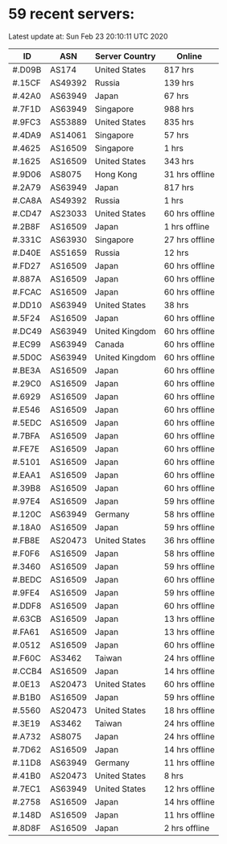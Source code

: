 # 59 recent servers:

Latest update at: Sun Feb 23 20:10:11 UTC 2020

| ID | ASN | Server Country | Online |
| -- | --- | -------------- | ------ |
| #.D09B | AS174 | United States | 817 hrs |
| #.15CF | AS49392 | Russia | 139 hrs |
| #.42A0 | AS63949 | Japan | 67 hrs |
| #.7F1D | AS63949 | Singapore | 988 hrs |
| #.9FC3 | AS53889 | United States | 835 hrs |
| #.4DA9 | AS14061 | Singapore | 57 hrs |
| #.4625 | AS16509 | Singapore | 1 hrs |
| #.1625 | AS16509 | United States | 343 hrs |
| #.9D06 | AS8075 | Hong Kong | 31 hrs offline |
| #.2A79 | AS63949 | Japan | 817 hrs |
| #.CA8A | AS49392 | Russia | 1 hrs |
| #.CD47 | AS23033 | United States | 60 hrs offline |
| #.2B8F | AS16509 | Japan | 1 hrs offline |
| #.331C | AS63930 | Singapore | 27 hrs offline |
| #.D40E | AS51659 | Russia | 12 hrs |
| #.FD27 | AS16509 | Japan | 60 hrs offline |
| #.887A | AS16509 | Japan | 60 hrs offline |
| #.FCAC | AS16509 | Japan | 60 hrs offline |
| #.DD10 | AS63949 | United States | 38 hrs |
| #.5F24 | AS16509 | Japan | 60 hrs offline |
| #.DC49 | AS63949 | United Kingdom | 60 hrs offline |
| #.EC99 | AS63949 | Canada | 60 hrs offline |
| #.5D0C | AS63949 | United Kingdom | 60 hrs offline |
| #.BE3A | AS16509 | Japan | 60 hrs offline |
| #.29C0 | AS16509 | Japan | 60 hrs offline |
| #.6929 | AS16509 | Japan | 60 hrs offline |
| #.E546 | AS16509 | Japan | 60 hrs offline |
| #.5EDC | AS16509 | Japan | 60 hrs offline |
| #.7BFA | AS16509 | Japan | 60 hrs offline |
| #.FE7E | AS16509 | Japan | 60 hrs offline |
| #.5101 | AS16509 | Japan | 60 hrs offline |
| #.EAA1 | AS16509 | Japan | 60 hrs offline |
| #.39B8 | AS16509 | Japan | 60 hrs offline |
| #.97E4 | AS16509 | Japan | 59 hrs offline |
| #.120C | AS63949 | Germany | 58 hrs offline |
| #.18A0 | AS16509 | Japan | 59 hrs offline |
| #.FB8E | AS20473 | United States | 36 hrs offline |
| #.F0F6 | AS16509 | Japan | 58 hrs offline |
| #.3460 | AS16509 | Japan | 59 hrs offline |
| #.BEDC | AS16509 | Japan | 60 hrs offline |
| #.9FE4 | AS16509 | Japan | 59 hrs offline |
| #.DDF8 | AS16509 | Japan | 60 hrs offline |
| #.63CB | AS16509 | Japan | 13 hrs offline |
| #.FA61 | AS16509 | Japan | 13 hrs offline |
| #.0512 | AS16509 | Japan | 60 hrs offline |
| #.F60C | AS3462 | Taiwan | 24 hrs offline |
| #.CCB4 | AS16509 | Japan | 14 hrs offline |
| #.0E13 | AS20473 | United States | 60 hrs offline |
| #.B1B0 | AS16509 | Japan | 59 hrs offline |
| #.5560 | AS20473 | United States | 18 hrs offline |
| #.3E19 | AS3462 | Taiwan | 24 hrs offline |
| #.A732 | AS8075 | Japan | 24 hrs offline |
| #.7D62 | AS16509 | Japan | 14 hrs offline |
| #.11D8 | AS63949 | Germany | 11 hrs offline |
| #.41B0 | AS20473 | United States | 8 hrs |
| #.7EC1 | AS63949 | United States | 12 hrs offline |
| #.2758 | AS16509 | Japan | 14 hrs offline |
| #.148D | AS16509 | Japan | 11 hrs offline |
| #.8D8F | AS16509 | Japan | 2 hrs offline |

